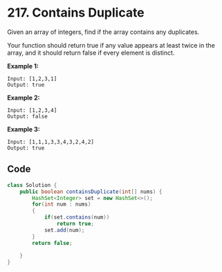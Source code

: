 # 217. Contains Duplicate

Given an array of integers, find if the array contains any duplicates.

Your function should return true if any value appears at least twice in the array, and it should return false if every element is distinct.

**Example 1:**

```
Input: [1,2,3,1]
Output: true
```

**Example 2:**

```
Input: [1,2,3,4]
Output: false
```

**Example 3:**

```
Input: [1,1,1,3,3,4,3,2,4,2]
Output: true
```



## Code

```java
class Solution {
    public boolean containsDuplicate(int[] nums) {
        HashSet<Integer> set = new HashSet<>();
        for(int num : nums)
        {
            if(set.contains(num))
                return true;
            set.add(num);
        }
        return false;
        
    }
}
```

